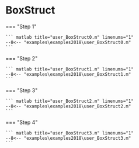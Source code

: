 # BoxStruct

=== "Step 1"

    ``` matlab title="user_BoxStruct0.m" linenums="1"
    --8<-- "examples\examples2018\user_BoxStruct0.m"
    ```

=== "Step 2"

    ``` matlab title="user_BoxStruct1.m" linenums="1"
    --8<-- "examples\examples2018\user_BoxStruct1.m"
    ```

=== "Step 3"

    ``` matlab title="user_BoxStruct2.m" linenums="1"
    --8<-- "examples\examples2018\user_BoxStruct2.m"
    ```

=== "Step 4"

    ``` matlab title="user_BoxStruct3.m" linenums="1"
    --8<-- "examples\examples2018\user_BoxStruct3.m"
    ```

